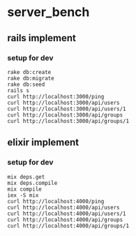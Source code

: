 # server_bench

## rails implement

### setup for dev
```
rake db:create
rake db:migrate
rake db:seed
rails s
curl http://localhost:3000/ping
curl http://localhost:3000/api/users
curl http://localhost:3000/api/users/1
curl http://localhost:3000/api/groups
curl http://localhost:3000/api/groups/1
```

## elixir implement

### setup for dev
```
mix deps.get
mix deps.compile
mix compile
iex -S mix
curl http://localhost:4000/ping
curl http://localhost:4000/api/users
curl http://localhost:4000/api/users/1
curl http://localhost:4000/api/groups
curl http://localhost:4000/api/groups/1
```

